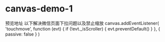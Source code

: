 # canvas-demo-1
预览地址
以下解决微信页面下拉问题以及禁止缩放
 canvas.addEventListener(
            'touchmove',
            function (evt) {
                if (!evt._isScroller) {
                    evt.preventDefault()
                }
            },
            { passive: false }
        )
